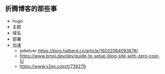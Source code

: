 ## 折腾博客的那些事

- hugo
- 主题
- 域名
- 部署
- 加速  
    * jsdeliver https://blog.halberd.cn/article/1603206409367#/
    * https://www.bmpi.dev/dev/guide-to-setup-blog-site-with-zero-cost-5/   
    * https://www.v2ex.com/t/739279